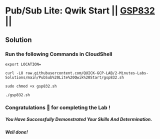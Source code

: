 # Pub/Sub Lite: Qwik Start || [GSP832](https://www.cloudskillsboost.google/focuses/15940?parent=catalog) ||

## Solution 

### Run the following Commands in CloudShell

```
export LOCATION=
```
```
curl -LO raw.githubusercontent.com/QUICK-GCP-LAB/2-Minutes-Labs-Solutions/main/PubSub%20Lite%20Qwik%20Start/gsp832.sh

sudo chmod +x gsp832.sh

./gsp832.sh
```

### Congratulations 🎉 for completing the Lab !

##### *You Have Successfully Demonstrated Your Skills And Determination.*

#### *Well done!*
